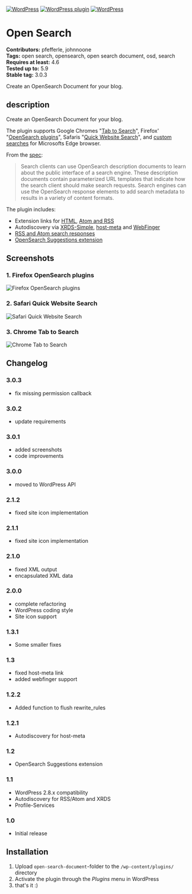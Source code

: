 [![WordPress](https://img.shields.io/wordpress/v/open-search-document.svg?style=flat-square)](https://wordpress.org/plugins/open-search-document/) [![WordPress plugin](https://img.shields.io/wordpress/plugin/v/open-search-document.svg?style=flat-square)](https://wordpress.org/plugins/open-search-document/changelog/) [![WordPress](https://img.shields.io/wordpress/plugin/dt/open-search-document.svg?style=flat-square)](https://wordpress.org/plugins/open-search-document/) 

# Open Search #
**Contributors:** pfefferle, johnnoone  
**Tags:** open search, opensearch, open search document, osd, search  
**Requires at least:** 4.6  
**Tested up to:** 5.9  
**Stable tag:** 3.0.3  

Create an OpenSearch Document for your blog.

## description ##

Create an OpenSearch Document for your blog.

The plugin supports Google Chromes "[Tab to Search](https://www.chromium.org/tab-to-search)", Firefox' "[OpenSearch plugins](https://developer.mozilla.org/de/docs/OpenSearch_Plugin_f%C3%BCr_Firefox_erstellen)", Safaris "[Quick Website Search](https://developer.apple.com/library/content/releasenotes/General/WhatsNewInSafari/Articles/Safari_8_0.html)", and [custom searches](https://support.microsoft.com/de-de/instantanswers/390c87f8-911e-47a3-adca-c80a1e4076ca/change-the-default-search-engine-in-microsoft-edge) for Microsofts Edge browser.

From the [spec](http://www.opensearch.org/Specifications/OpenSearch/1.1):

> Search clients can use OpenSearch description documents to learn about the public interface of a search engine. These description documents contain parameterized URL templates that indicate how the search client should make search requests. Search engines can use the OpenSearch response elements to add search metadata to results in a variety of content formats.

The plugin includes:

* Extension links for [HTML](http://www.opensearch.org/Specifications/OpenSearch/1.1#Autodiscovery_in_HTML.2FXHTML), [Atom and RSS](http://www.opensearch.org/Specifications/OpenSearch/1.1#Autodiscovery_in_RSS.2FAtom)
* Autodiscovery via [XRDS-Simple](http://wordpress.org/plugins/xrds-simple/), [host-meta](http://wordpress.org/plugins/host-meta/) and [WebFinger](http://wordpress.org/plugins/webfinger/)
* [RSS and Atom search responses](http://www.opensearch.org/Specifications/OpenSearch/1.1#Examples_of_OpenSearch_responses)
* [OpenSearch Suggestions extension](http://www.opensearch.org/Specifications/OpenSearch/Extensions/Suggestions/1.0)

## Screenshots ##

### 1. Firefox OpenSearch plugins ###
![Firefox OpenSearch plugins](https://ps.w.org/open-search-document/trunk/screenshot-1.png)

### 2. Safari Quick Website Search ###
![Safari Quick Website Search](https://ps.w.org/open-search-document/trunk/screenshot-2.png)

### 3. Chrome Tab to Search ###
![Chrome Tab to Search](https://ps.w.org/open-search-document/trunk/screenshot-3.png)


## Changelog ##

### 3.0.3 ###
* fix missing permission callback

### 3.0.2 ###
* update requirements

### 3.0.1 ###
* added screenshots
* code improvements

### 3.0.0 ###
* moved to WordPress API

### 2.1.2 ###
* fixed site icon implementation

### 2.1.1 ###
* fixed site icon implementation

### 2.1.0 ###
* fixed XML output
* encapsulated XML data

### 2.0.0 ###
* complete refactoring
* WordPress coding style
* Site icon support

### 1.3.1 ###
* Some smaller fixes

### 1.3 ###
* fixed host-meta link
* added webfinger support

### 1.2.2 ###
* Added function to flush rewrite_rules

### 1.2.1 ###
* Autodiscovery for host-meta

### 1.2 ###
* OpenSearch Suggestions extension

### 1.1 ###
* WordPress 2.8.x compatibility
* Autodiscovery for RSS/Atom and XRDS
* Profile-Services

### 1.0 ###
* Initial release

## Installation ##

1. Upload `open-search-document`-folder to the `/wp-content/plugins/` directory
2. Activate the plugin through the *Plugins* menu in WordPress
3. that's it :)
